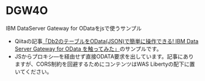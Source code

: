 # DGW4O
IBM DataServer Gateway for ODataをjsで使うサンプル

- Qiitaの記事[「Db2のテーブルをOData(JSON)で簡単に操作できる! IBM Data Server Gateway for OData を触ってみた」](https://qiita.com/ishida330/items/b0f2e95464454257da04)のサンプルです。
- JSからプロキシ―を経由せず直接ODATA要求を出しています。記事にありますが、CORS制約を回避するためにコンテンツはWAS Libertyの配下に置いてください。
